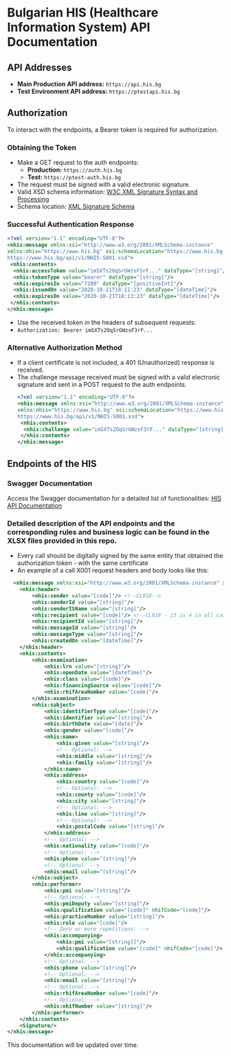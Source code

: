 # Bulgarian HIS (Healthcare Information System) API Documentation

## API Addresses
- **Main Production API address:** `https://api.his.bg`
- **Test Environment API address:** `https://ptestapi.his.bg`

## Authorization
  To interact with the endpoints, a Bearer token is required for authorization.

### Obtaining the Token
- Make a GET request to the auth endpoints:
    - **Production:** `https://auth.his.bg`
    - **Test:** `https://ptest-auth.his.bg`
- The request must be signed with a valid electronic signature.
- Valid XSD schema information: [W3C XML Signature Syntax and Processing](https://www.w3.org/TR/xmldsig-core/)
- Schema location: [XML Signature Schema](http://www.w3.org/2000/09/xmldsig#)

### Successful Authentication Response
```xml
<?xml version="1.1" encoding="UTF-8"?>
<nhis:message xmlns:xsi="http://www.w3.org/2001/XMLSchema-instance"
xmlns:nhis="https://www.his.bg" xsi:schemaLocation="https://www.his.bg
https://www.his.bg/api/v1/NHIS-S001.xsd">
 <nhis:contents>
  <nhis:accessToken value="imSXTs2OqSrGWzsF3rF..." dataType="[string]"/>
  <nhis:tokenType value="bearer" dataType="[string]"/>
  <nhis:expiresIn value="7200" dataType="[positiveInt]"/>
  <nhis:issuedOn value="2020-10-21T18:11:23" dataType="[dateTime]"/>
  <nhis:expiresOn value="2020-10-21T18:13:23" dataType="[dateTime]"/>
 </nhis:contents>
</nhis:message>
```

- Use the received token in the headers of subsequent requests:
- `Authorization: Bearer imSXTs2OqSrGWzsF3rF...`

### Alternative Authorization Method
- If a client certificate is not included, a 401 (Unauthorized) response is received.
- The challenge message received must be signed with a valid electronic signature and sent in a POST request to the auth endpoints.
  ```xml
  <?xml version="1.1" encoding="UTF-8"?>
  <nhis:message xmlns:xsi="http://www.w3.org/2001/XMLSchema-instance"
  xmlns:nhis="https://www.his.bg" xsi:schemaLocation="https://www.his.bg
  https://www.his.bg/api/v1/NHIS-S001.xsd">
   <nhis:contents>
    <nhis:challenge value="imSXTs2OqSrGWzsF3rF..." dataType="[string]"/>
   </nhis:contents>
  </nhis:message>

## Endpoints of the HIS
### Swagger Documentation
Access the Swagger documentation for a detailed list of functionalities: [HIS API Documentation](https://ptest-api.his.bg/index.html)
  
### Detailed description of the API endpoints and the corresponding rules and business logic can be found in the XLSX files provided in this repo.
- Every call should be digitally signed by the same entity that obtained the authorization token - with the same certificate
- An example of a call X001 request headers and body looks like this:
```xml
  <nhis:message xmlns:xsi="http://www.w3.org/2001/XMLSchema-instance" xmlns:nhis="https://www.his.bg" xsi:schemaLocation="https://www.his.bg https://www.his.bg/api/v1/NHIS-X001.xsd">
    <nhis:header>
        <nhis:sender value="[code]"/> <!--CL018-->
        <nhis:senderId value="[string]"/>
        <nhis:senderISName value="[string]"/>
        <nhis:recipient value="[code]"/> <!--CL018 - it is 4 in all cases-->
        <nhis:recipientId value="[string]"/>
        <nhis:messageId value="[string]"/>
        <nhis:messageType value="[string]"/>
        <nhis:createdOn value="[dateTime]"/>
    </nhis:header>
    <nhis:contents>
        <nhis:examination>
            <nhis:lrn value="[string]"/>
            <nhis:openDate value="[dateTime]"/>
            <nhis:class value="[code]"/>
            <nhis:financingSource value="[code]"/>
            <nhis:rhifAreaNumber value="[code]"/>
        </nhis:examination>
        <nhis:subject>
            <nhis:identifierType value="[code]"/>
            <nhis:identifier value="[string]"/>
            <nhis:birthDate value="[date]"/>
            <nhis:gender value="[code]"/>
            <nhis:name>
                <nhis:given value="[string]"/>
                <!-- Optional: -->
                <nhis:middle value="[string]"/>
                <nhis:family value="[string]"/>
            </nhis:name>
            <nhis:address>
                <nhis:country value="[code]"/>
                <!-- Optional: -->
                <nhis:county value="[code]"/>
                <nhis:city value="[string]"/>
                <!-- Optional: -->
                <nhis:line value="[string]"/>
                <!-- Optional: -->
                <nhis:postalCode value="[string]"/>
            </nhis:address>
            <!-- Optional: -->
            <nhis:nationality value="[code]"/>
            <!-- Optional: -->
            <nhis:phone value="[string]"/>
            <!-- Optional: -->
            <nhis:email value="[string]"/>
        </nhis:subject>
        <nhis:performer>
            <nhis:pmi value="[string]"/>
            <!-- Optional: -->
            <nhis:pmiDeputy value="[string]"/>
            <nhis:qualification value="[code]" nhifCode="[code]"/>
            <nhis:practiceNumber value="[string]"/>
            <nhis:role value="[code]"/>
            <!-- Zero or more repetitions: -->
            <nhis:accompanying>
                <nhis:pmi value="[string]]"/>
                <nhis:qualification value="[code]" nhifCode="[code]"/>
            </nhis:accompanying>
            <!-- Optional: -->
            <nhis:phone value="[string]"/>
            <!-- Optional: -->
            <nhis:email value="[string]"/>
            <!-- Optional: -->
            <nhis:rhifAreaNumber value="[code]"/>
            <!-- Optional: -->
            <nhis:nhifNumber value="[string]"/>
        </nhis:performer>
    </nhis:contents>
    <Signature/>
</nhis:message>
```
This documentation will be updated over time.

